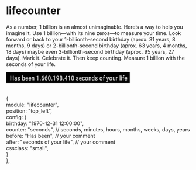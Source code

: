 # lifecounter
As a number, 1 billion is an almost unimaginable. Here’s a way to help you imagine it. Use 1 billion—with its nine zeros—to measure your time. Look forward or back to your 1-billionth-second birthday (aprox. 31 years, 8 months, 9 days) or 2-billionth-second birthday (aprox. 63 years, 4 months, 18 days) maybe even 3-billionth-second birthday (aprox. 95 years, 27 days). Mark it. Celebrate it. Then keep counting. Measure 1 billion with the seconds of your life.

<img src=https://github.com/hangorazvan/MMM-lifecounter/blob/master/preview.png>

<br>{
<br>	module: "lifecounter",
<br>	position: "top_left",
<br>	config: {
<br>	    	birthday: "1970-12-31 12:00:00",
<br>	    	counter: "seconds", // seconds, minutes, hours, months, weeks, days, years
<br>	    	before: "Has been", // your comment
<br>	    	after: "seconds of your life", // your comment
<br>		cssclass: "small",
<br>	}
<br>},
